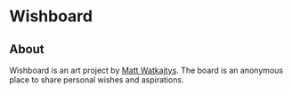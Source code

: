 Wishboard
========

About
------

Wishboard is an art project by [Matt Watkajtys](https://github.com/watkajtys). The board is an anonymous place to share personal wishes and aspirations.  


